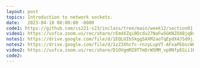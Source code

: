 ```yaml
---
layout: post
topics: Introduction to network sockets. 
date:   2023-04-18 08:00:00 -0800
code1: https://github.com/cs221-s23/inclass/tree/main/week12/section01
video1: https://usfca.zoom.us/rec/share/rEmdXZqi0Ocdu27NaFw5GKNZOXBjqBsqbcmi8iLbwVYk1tUEIoITVziwAWzSp4eD.RnAwOxvRLOz0whFR
notes1: https://drive.google.com/file/d/1EQLUIb5kgg5AXM2aoTqEpdX4J5d9jJhm/view?usp=sharing
notes2: https://drive.google.com/file/d/1zZ3Xhcfc-rnzyLupVT-AFxaPEbscWnsy/view?usp=sharing
video2: https://usfca.zoom.us/rec/share/D1OVgmMZ8TTmDrW5MM_vp0NfpEGii1KWivVK7YY6aD_srjpcmTSSfhl6Twc1xxZh.wLd21TdrVSo9X3TB 
code2:  
---
```

